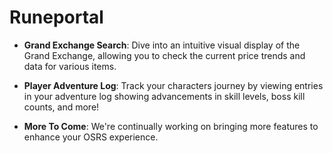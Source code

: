 <!-- @format -->

# Runeportal

- **Grand Exchange Search**: Dive into an intuitive visual display of the Grand Exchange, allowing you to check the current price trends and data for various items.

- **Player Adventure Log**: Track your characters journey by viewing entries in your adventure log showing advancements in skill levels, boss kill counts, and more!

- **More To Come**: We're continually working on bringing more features to enhance your OSRS experience.
